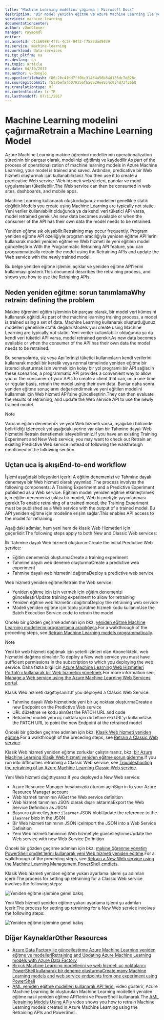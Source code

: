 ```yaml
---
title: "Machine Learning modelini çağırma | Microsoft Docs"
description: "Bir model yeniden eğitme ve Azure Machine Learning ile yeni eğitilen modelini kullanmak için Web hizmetini güncelleştirmek hakkında bilgi edinin."
services: machine-learning
documentationcenter: 
author: vDonGlover
manager: raymondl
editor: 
ms.assetid: d1cb6088-4f7c-4c32-94f2-f7523dad9059
ms.service: machine-learning
ms.workload: data-services
ms.tgt_pltfrm: na
ms.devlang: na
ms.topic: article
ms.date: 04/19/2017
ms.author: v-donglo
ms.openlocfilehash: f86c2bc41dd7ff0bc31454a56b84d136dc7d026c
ms.sourcegitcommit: f537befafb079256fba0529ee554c034d73f36b0
ms.translationtype: MT
ms.contentlocale: tr-TR
ms.lasthandoff: 07/11/2017
---
```

# <a name="retrain-a-machine-learning-model"></a><span data-ttu-id="f9f34-103">Machine Learning modelini çağırma</span><span class="sxs-lookup"><span data-stu-id="f9f34-103">Retrain a Machine Learning Model</span></span>
<span data-ttu-id="f9f34-104">Azure Machine Learning makine öğrenimi modellerinin operationalization sürecinin bir parçası olarak, modelinizi eğitilmiş ve kaydedilir.</span><span class="sxs-lookup"><span data-stu-id="f9f34-104">As part of the process of operationalization of machine learning models in Azure Machine Learning, your model is trained and saved.</span></span> <span data-ttu-id="f9f34-105">Ardından, predicative bir Web hizmeti oluşturmak için kullanabilirsiniz.</span><span class="sxs-lookup"><span data-stu-id="f9f34-105">You then use it to create a predicative Web service.</span></span> <span data-ttu-id="f9f34-106">Web hizmeti web siteleri, panolar ve mobil uygulamaları tüketilebilir.</span><span class="sxs-lookup"><span data-stu-id="f9f34-106">The Web service can then be consumed in web sites, dashboards, and mobile apps.</span></span> 

<span data-ttu-id="f9f34-107">Machine Learning kullanarak oluşturduğunuz modelleri genellikle statik değildir.</span><span class="sxs-lookup"><span data-stu-id="f9f34-107">Models you create using Machine Learning are typically not static.</span></span> <span data-ttu-id="f9f34-108">Yeni veriler kullanılabilir olduğunda ya da kendi veri tüketici API varsa, model retrained gerekir.</span><span class="sxs-lookup"><span data-stu-id="f9f34-108">As new data becomes available or when the consumer of the API has their own data the model needs to be retrained.</span></span> 

<span data-ttu-id="f9f34-109">Yeniden eğitme sık oluşabilir.</span><span class="sxs-lookup"><span data-stu-id="f9f34-109">Retraining may occur frequently.</span></span> <span data-ttu-id="f9f34-110">Program yeniden eğitme API özelliğiyle program aracılığıyla yeniden eğitme API'lerini kullanarak modeli yeniden eğitme ve Web hizmeti ile yeni eğitilen model güncelleştirin.</span><span class="sxs-lookup"><span data-stu-id="f9f34-110">With the Programmatic Retraining API feature, you can programmatically retrain the model using the Retraining APIs and update the Web service with the newly trained model.</span></span> 

<span data-ttu-id="f9f34-111">Bu belge yeniden eğitme işlemini açıklar ve yeniden eğitme API'lerini kullanmayı gösterir.</span><span class="sxs-lookup"><span data-stu-id="f9f34-111">This document describes the retraining process, and shows you how to use the Retraining APIs.</span></span>

## <a name="why-retrain-defining-the-problem"></a><span data-ttu-id="f9f34-112">Neden yeniden eğitme: sorun tanımlama</span><span class="sxs-lookup"><span data-stu-id="f9f34-112">Why retrain: defining the problem</span></span>
<span data-ttu-id="f9f34-113">Makine öğrenimi eğitim işleminin bir parçası olarak, bir model veri kümesini kullanarak eğitildi.</span><span class="sxs-lookup"><span data-stu-id="f9f34-113">As part of the machine learning training process, a model is trained using a set of data.</span></span> <span data-ttu-id="f9f34-114">Machine Learning kullanarak oluşturduğunuz modelleri genellikle statik değildir.</span><span class="sxs-lookup"><span data-stu-id="f9f34-114">Models you create using Machine Learning are typically not static.</span></span> <span data-ttu-id="f9f34-115">Yeni veriler kullanılabilir olduğunda ya da kendi veri tüketici API varsa, model retrained gerekir.</span><span class="sxs-lookup"><span data-stu-id="f9f34-115">As new data becomes available or when the consumer of the API has their own data the model needs to be retrained.</span></span>

<span data-ttu-id="f9f34-116">Bu senaryolarda, siz veya Apı'lerinizi tüketici kullanıcıların kendi verilerini kullanarak modeli bir kerelik veya normal temelinde yeniden eğitme bir istemci oluşturmak izin vermek için kolay bir yol programlı bir API sağlar.</span><span class="sxs-lookup"><span data-stu-id="f9f34-116">In these scenarios, a programmatic API provides a convenient way to allow you or the consumer of your APIs to create a client that can, on a one-time or regular basis, retrain the model using their own data.</span></span> <span data-ttu-id="f9f34-117">Bunlar daha sonra yeniden eğitme sonuçlarını değerlendirmek ve yeni eğitilen modelini kullanmak için Web hizmeti API'sine güncelleştirin.</span><span class="sxs-lookup"><span data-stu-id="f9f34-117">They can then evaluate the results of retraining, and update the Web service API to use the newly trained model.</span></span>

> [!NOTE]
> <span data-ttu-id="f9f34-118">Varolan eğitim denemenizi ve yeni Web hizmeti varsa, aşağıdaki bölümde belirtildiği izlenecek yol aşağıdaki yerine var olan bir Tahmine dayalı Web hizmetini Retrain denetlemek isteyebilirsiniz.</span><span class="sxs-lookup"><span data-stu-id="f9f34-118">If you have an existing Training Experiment and New Web service, you may want to check out Retrain an existing Predictive Web service instead of following the walkthrough mentioned in the following section.</span></span>
> 
> 

## <a name="end-to-end-workflow"></a><span data-ttu-id="f9f34-119">Uçtan uca iş akışı</span><span class="sxs-lookup"><span data-stu-id="f9f34-119">End-to-end workflow</span></span>
<span data-ttu-id="f9f34-120">İşlemi aşağıdaki bileşenleri içerir: A eğitim denemenizi ve Tahmine dayalı denemeye bir Web hizmeti olarak yayımladı.</span><span class="sxs-lookup"><span data-stu-id="f9f34-120">The process involves the following components: A Training Experiment and a Predictive Experiment published as a Web service.</span></span> <span data-ttu-id="f9f34-121">Eğitilen modeli yeniden eğitme etkinleştirmek için eğitim denemenizi çıktısı bir modeli, Web hizmetiyle yayımlanması gerekir.</span><span class="sxs-lookup"><span data-stu-id="f9f34-121">To enable retraining of a trained model, the Training Experiment must be published as a Web service with the output of a trained model.</span></span> <span data-ttu-id="f9f34-122">Bu API yeniden eğitme için modeline erişim sağlar.</span><span class="sxs-lookup"><span data-stu-id="f9f34-122">This enables API access to the model for retraining.</span></span> 

<span data-ttu-id="f9f34-123">Aşağıdaki adımlar, hem yeni hem de klasik Web Hizmetleri için geçerlidir:</span><span class="sxs-lookup"><span data-stu-id="f9f34-123">The following steps apply to both New and Classic Web services:</span></span>

<span data-ttu-id="f9f34-124">İlk Tahmine dayalı Web hizmeti oluşturun:</span><span class="sxs-lookup"><span data-stu-id="f9f34-124">Create the initial Predictive Web service:</span></span>

* <span data-ttu-id="f9f34-125">Eğitim denemenizi oluşturma</span><span class="sxs-lookup"><span data-stu-id="f9f34-125">Create a training experiment</span></span>
* <span data-ttu-id="f9f34-126">Tahmine dayalı web deneme oluşturma</span><span class="sxs-lookup"><span data-stu-id="f9f34-126">Create a predictive web experiment</span></span>
* <span data-ttu-id="f9f34-127">Tahmine dayalı web hizmetini dağıtma</span><span class="sxs-lookup"><span data-stu-id="f9f34-127">Deploy a predictive web service</span></span>

<span data-ttu-id="f9f34-128">Web hizmeti yeniden eğitme:</span><span class="sxs-lookup"><span data-stu-id="f9f34-128">Retrain the Web service:</span></span>

* <span data-ttu-id="f9f34-129">Yeniden eğitme için izin vermek için eğitim denemenizi güncelleştir</span><span class="sxs-lookup"><span data-stu-id="f9f34-129">Update training experiment to allow for retraining</span></span>
* <span data-ttu-id="f9f34-130">Yeniden eğitme web hizmetini dağıtma</span><span class="sxs-lookup"><span data-stu-id="f9f34-130">Deploy the retraining web service</span></span>
* <span data-ttu-id="f9f34-131">Modeli yeniden eğitme için toplu yürütme hizmeti kodu kullanın</span><span class="sxs-lookup"><span data-stu-id="f9f34-131">Use the Batch Execution Service code to retrain the model</span></span>

<span data-ttu-id="f9f34-132">Önceki bir gözden geçirme adımları için bkz: [yeniden eğitme Machine Learning modellerini programlama aracılığıyla](machine-learning-retrain-models-programmatically.md).</span><span class="sxs-lookup"><span data-stu-id="f9f34-132">For a walkthrough of the preceding steps, see [Retrain Machine Learning models programmatically](machine-learning-retrain-models-programmatically.md).</span></span>

> [!NOTE] 
> <span data-ttu-id="f9f34-133">Yeni bir web hizmeti dağıtmak için yeterli izinleri olan Abonelikteki, web hizmetini dağıtma olmalıdır.</span><span class="sxs-lookup"><span data-stu-id="f9f34-133">To deploy a New web service you must have sufficient permissions in the subscription to which you deploying the web service.</span></span> <span data-ttu-id="f9f34-134">Daha fazla bilgi için [Azure Machine Learning Web Hizmetleri Portalı'nı kullanarak bir Web hizmetini yönetmek](machine-learning-manage-new-webservice.md).</span><span class="sxs-lookup"><span data-stu-id="f9f34-134">For more information see, [Manage a Web service using the Azure Machine Learning Web Services portal](machine-learning-manage-new-webservice.md).</span></span> 

<span data-ttu-id="f9f34-135">Klasik Web hizmeti dağıttıysanız:</span><span class="sxs-lookup"><span data-stu-id="f9f34-135">If you deployed a Classic Web Service:</span></span>

* <span data-ttu-id="f9f34-136">Tahmine dayalı Web hizmetinde yeni bir uç noktası oluşturma</span><span class="sxs-lookup"><span data-stu-id="f9f34-136">Create a new Endpoint on the Predictive Web service</span></span>
* <span data-ttu-id="f9f34-137">URL düzeltme ve kodu alın</span><span class="sxs-lookup"><span data-stu-id="f9f34-137">Get the PATCH URL and code</span></span>
* <span data-ttu-id="f9f34-138">Retrained modeli yeni uç noktası için düzeltme eki URL'yi kullanın</span><span class="sxs-lookup"><span data-stu-id="f9f34-138">Use the PATCH URL to point the new Endpoint at the retrained model</span></span> 

<span data-ttu-id="f9f34-139">Önceki bir gözden geçirme adımları için bkz: [Klasik Web hizmeti yeniden eğitme](machine-learning-retrain-a-classic-web-service.md).</span><span class="sxs-lookup"><span data-stu-id="f9f34-139">For a walkthrough of the preceding steps, see [Retrain a Classic Web service](machine-learning-retrain-a-classic-web-service.md).</span></span>

<span data-ttu-id="f9f34-140">Klasik Web hizmeti yeniden eğitme zorluklar çalıştırırsanız, bkz: [bir Azure Machine Learning Klasik Web hizmeti yeniden eğitme sorun giderme](machine-learning-troubleshooting-retraining-models.md).</span><span class="sxs-lookup"><span data-stu-id="f9f34-140">If you run into difficulties retraining a Classic Web service, see [Troubleshooting the retraining of an Azure Machine Learning Classic Web service](machine-learning-troubleshooting-retraining-models.md).</span></span>

<span data-ttu-id="f9f34-141">Yeni Web hizmeti dağıttıysanız:</span><span class="sxs-lookup"><span data-stu-id="f9f34-141">If you deployed a New Web service:</span></span>

* <span data-ttu-id="f9f34-142">Azure Resource Manager hesabınızda oturum açın</span><span class="sxs-lookup"><span data-stu-id="f9f34-142">Sign in to your Azure Resource Manager account</span></span>
* <span data-ttu-id="f9f34-143">Web hizmeti tanımının Al</span><span class="sxs-lookup"><span data-stu-id="f9f34-143">Get the Web service definition</span></span>
* <span data-ttu-id="f9f34-144">Web hizmeti tanımının JSON olarak dışarı aktarma</span><span class="sxs-lookup"><span data-stu-id="f9f34-144">Export the Web Service Definition as JSON</span></span>
* <span data-ttu-id="f9f34-145">Başvuru güncelleştirme `ilearner` JSON blob</span><span class="sxs-lookup"><span data-stu-id="f9f34-145">Update the reference to the `ilearner` blob in the JSON</span></span>
* <span data-ttu-id="f9f34-146">Bir Web hizmeti tanımının JSON içe</span><span class="sxs-lookup"><span data-stu-id="f9f34-146">Import the JSON into a Web Service Definition</span></span>
* <span data-ttu-id="f9f34-147">Yeni Web hizmeti tanımının Web hizmetiyle güncelleştirme</span><span class="sxs-lookup"><span data-stu-id="f9f34-147">Update the Web service with new Web Service Definition</span></span>

<span data-ttu-id="f9f34-148">Önceki bir gözden geçirme adımları için bkz: [makine öğrenme yönetim PowerShell cmdlet'lerini kullanarak yeni Web hizmeti yeniden eğitme](machine-learning-retrain-new-web-service-using-powershell.md).</span><span class="sxs-lookup"><span data-stu-id="f9f34-148">For a walkthrough of the preceding steps, see [Retrain a New Web service using the Machine Learning Management PowerShell cmdlets](machine-learning-retrain-new-web-service-using-powershell.md).</span></span>

<span data-ttu-id="f9f34-149">Klasik Web hizmeti yeniden eğitme yukarı ayarlama işlemi şu adımları içerir:</span><span class="sxs-lookup"><span data-stu-id="f9f34-149">The process for setting up retraining for a Classic Web service involves the following steps:</span></span>

![Yeniden eğitme işlemine genel bakış][1]

<span data-ttu-id="f9f34-151">Yeni Web hizmeti yeniden eğitme yukarı ayarlama işlemi şu adımları içerir:</span><span class="sxs-lookup"><span data-stu-id="f9f34-151">The process for setting up retraining for a New Web service involves the following steps:</span></span>

![Yeniden eğitme işlemine genel bakış][7]

## <a name="other-resources"></a><span data-ttu-id="f9f34-153">Diğer Kaynaklar</span><span class="sxs-lookup"><span data-stu-id="f9f34-153">Other Resources</span></span>
* [<span data-ttu-id="f9f34-154">Azure Data Factory ile güncelleştirme Azure Machine Learning yeniden eğitme ve modelleri</span><span class="sxs-lookup"><span data-stu-id="f9f34-154">Retraining and Updating Azure Machine Learning models with Azure Data Factory</span></span>](https://azure.microsoft.com/blog/retraining-and-updating-azure-machine-learning-models-with-azure-data-factory/)
* [<span data-ttu-id="f9f34-155">Birçok Machine Learning modellerini ve web hizmeti uç noktalarını PowerShell kullanarak bir deneme oluşturma</span><span class="sxs-lookup"><span data-stu-id="f9f34-155">Create many Machine Learning models and web service endpoints from one experiment using PowerShell</span></span>](machine-learning-create-models-and-endpoints-with-powershell.md)
* <span data-ttu-id="f9f34-156">[AML yeniden eğitme modelleri kullanarak API'lerini](https://www.youtube.com/watch?v=wwjglA8xllg) video gösterir, Azure Machine Learning ile oluşturulan Machine Learning modelleri yeniden eğitme nasıl yeniden eğitme API'lerini ve PowerShell kullanarak.</span><span class="sxs-lookup"><span data-stu-id="f9f34-156">The [AML Retraining Models Using APIs](https://www.youtube.com/watch?v=wwjglA8xllg) video shows you how to retrain Machine Learning models created in Azure Machine Learning using the Retraining APIs and PowerShell.</span></span>

<!--image links-->
[1]: ./media/machine-learning-retrain-machine-learning-model/machine-learning-retrain-models-programmatically-IMAGE01.png
[7]: ./media/machine-learning-retrain-machine-learning-model/machine-learning-retrain-models-programmatically-IMAGE07.png

